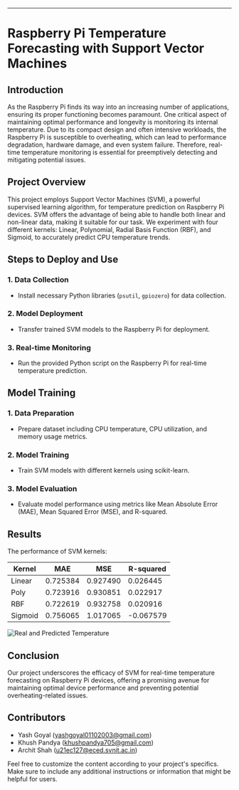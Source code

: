 

---

# Raspberry Pi Temperature Forecasting with Support Vector Machines

## Introduction

As the Raspberry Pi finds its way into an increasing number of applications, ensuring its proper functioning becomes paramount. One critical aspect of maintaining optimal performance and longevity is monitoring its internal temperature. Due to its compact design and often intensive workloads, the Raspberry Pi is susceptible to overheating, which can lead to performance degradation, hardware damage, and even system failure. Therefore, real-time temperature monitoring is essential for preemptively detecting and mitigating potential issues.

## Project Overview

This project employs Support Vector Machines (SVM), a powerful supervised learning algorithm, for temperature prediction on Raspberry Pi devices. SVM offers the advantage of being able to handle both linear and non-linear data, making it suitable for our task. We experiment with four different kernels: Linear, Polynomial, Radial Basis Function (RBF), and Sigmoid, to accurately predict CPU temperature trends.

## Steps to Deploy and Use

### 1. Data Collection

- Install necessary Python libraries (`psutil`, `gpiozero`) for data collection.

### 2. Model Deployment

- Transfer trained SVM models to the Raspberry Pi for deployment.

### 3. Real-time Monitoring

- Run the provided Python script on the Raspberry Pi for real-time temperature prediction.

## Model Training

### 1. Data Preparation

- Prepare dataset including CPU temperature, CPU utilization, and memory usage metrics.

### 2. Model Training

- Train SVM models with different kernels using scikit-learn.

### 3. Model Evaluation

- Evaluate model performance using metrics like Mean Absolute Error (MAE), Mean Squared Error (MSE), and R-squared.

## Results

The performance of SVM kernels:

| Kernel   | MAE      | MSE      | R-squared |
|----------|----------|----------|-----------|
| Linear   | 0.725384 | 0.927490 | 0.026445  |
| Poly     | 0.723916 | 0.930851 | 0.022917  |
| RBF      | 0.722619 | 0.932758 | 0.020916  |
| Sigmoid  | 0.756065 | 1.017065 | -0.067579 |

![Real and Predicted Temperature](temp_ml.png)

## Conclusion

Our project underscores the efficacy of SVM for real-time temperature forecasting on Raspberry Pi devices, offering a promising avenue for maintaining optimal device performance and preventing potential overheating-related issues.

## Contributors

- Yash Goyal   (yashgoyal01102003@gmail.com)
- Khush Pandya (khushpandya705@gmail.com)
- Archit Shah  (u21ec127@eced.svnit.ac.in)


Feel free to customize the content according to your project's specifics. Make sure to include any additional instructions or information that might be helpful for users.
